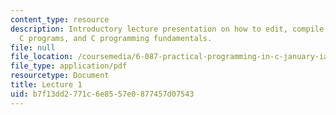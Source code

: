 ```yaml
---
content_type: resource
description: Introductory lecture presentation on how to edit, compile, and debug
  C programs, and C programming fundamentals.
file: null
file_location: /coursemedia/6-087-practical-programming-in-c-january-iap-2010/b7f13dd2771c6e8557e0877457d07543_MIT6_087IAP10_lec01.pdf
file_type: application/pdf
resourcetype: Document
title: Lecture 1
uid: b7f13dd2-771c-6e85-57e0-877457d07543
---
```

